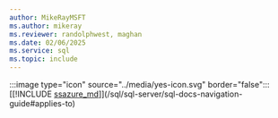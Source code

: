 ```yaml
---
author: MikeRayMSFT
ms.author: mikeray
ms.reviewer: randolphwest, maghan
ms.date: 02/06/2025
ms.service: sql
ms.topic: include
---
```


:::image type="icon" source="../media/yes-icon.svg" border="false"::: [[!INCLUDE [ssazure_md](../ssazure-md.md)]](/sql/sql-server/sql-docs-navigation-guide#applies-to)
